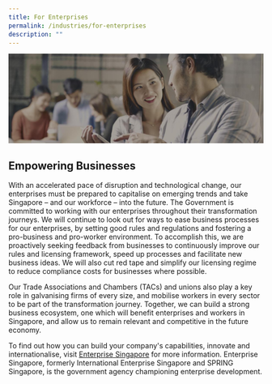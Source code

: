 ```yaml
---
title: For Enterprises
permalink: /industries/for-enterprises
description: ""
---
```

![Banner](/images/Industries/For%20Enterprises/ForEnterprises%20_Banner.jpg)

## Empowering Businesses

With an accelerated pace of disruption and technological change, our enterprises must be prepared to capitalise on emerging trends and take Singapore – and our workforce – into the future. The Government is committed to working with our enterprises throughout their transformation journeys. We will continue to look out for ways to ease business processes for our enterprises, by setting good rules and regulations and fostering a pro-business and pro-worker environment. To accomplish this, we are proactively seeking feedback from businesses to continuously improve our rules and licensing framework, speed up processes and facilitate new business ideas. We will also cut red tape and simplify our licensing regime to reduce compliance costs for businesses where possible.  
  
Our Trade Associations and Chambers (TACs) and unions also play a key role in galvanising firms of every size, and mobilise workers in every sector to be part of the transformation journey. Together, we can build a strong business ecosystem, one which will benefit enterprises and workers in Singapore, and allow us to remain relevant and competitive in the future economy.

To find out how you can build your company's capabilities, innovate and internationalise, visit [Enterprise Singapore](https://www.enterprisesg.gov.sg/) for more information. Enterprise Singapore, formerly International Enterprise Singapore and SPRING Singapore, is the government agency championing enterprise development.
